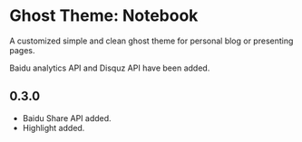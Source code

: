 # Ghost Theme: Notebook

A customized simple and clean ghost theme for personal blog or presenting pages.

Baidu analytics API and Disquz API have been added.

## 0.3.0
- Baidu Share API added.
- Highlight added.